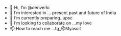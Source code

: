 - 👋 Hi, I’m @denverki
- 👀 I’m interested in ... present past and future of India
- 🌱 I’m currently preparing..upsc
- 💞️ I’m looking to collaborate on ...my love
- 📫 How to reach me ...tg_@Myassit

<!---
denverki/denverki is a ✨ special ✨ repository because its `README.md` (this file) appears on your GitHub profile.
You can click the Preview link to take a look at your changes.
--->
